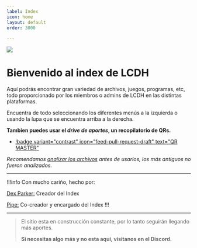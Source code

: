```yaml
---
label: Index
icon: home
layout: default
order: 3000
 
---
```


 ![](https://i.postimg.cc/x1NF5Y7F/banner-lcdh.png)

# Bienvenido al index de LCDH

Aquí podrás encontrar gran variedad de archivos, juegos, programas, etc, todo proporcionado por los miembros o admins de LCDH en las distintas plataformas.

Encuentra de todo seleccionando los diferentes menús a la izquierda o usando la lupa que se encuentra arriba a la derecha.

**Tambien puedes usar el *drive de aportes*, un recopilatorio de QRs.**

- [!badge variant="contrast" icon="feed-pull-request-draft" text="QR MASTER"](https://drive.google.com/drive/folders/1hN1pqFKV1eSlrWSdkVMLch4SP3Z7MTFi?usp=sharing)  

*Recomendamos [analizar los archivos](https://lcdh.tech/consejos/c-seguridad/#analizar-archivos) antes de usarlos, los más antiguos no fueron analizados.*

---

!!!info Con mucho cariño, hecho por:

[Dex Parker:](https://rentry.co/links-noir-room) Creador del Index

[Pipe:](https://rentry.co/8xrygz) Co-creador y encargado del Index
!!!

---

> El sitio esta en construcción constante, por lo tanto seguirán llegando más aportes.
>
>**Si necesitas algo más y no esta aqui, visitanos en el Discord.**

